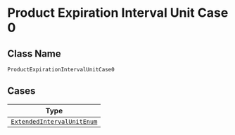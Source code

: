 
# Product Expiration Interval Unit Case 0

## Class Name

`ProductExpirationIntervalUnitCase0`

## Cases

| Type |
|  --- |
| [`ExtendedIntervalUnitEnum`](../../../doc/models/extended-interval-unit-enum.md) |

